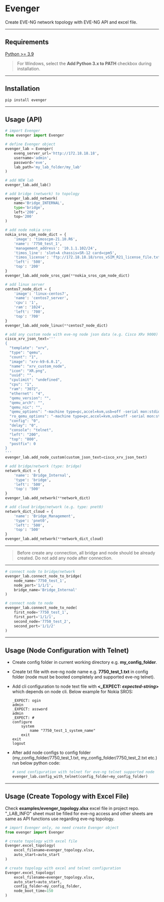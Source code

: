 # Evenger
Create EVE-NG network topology with EVE-NG API and excel file.

---

## Requirements

[Python >= 3.9](https://www.python.org/downloads/)

> For Windows, select the **Add Python 3.x to PATH** checkbox during installation.

---

## Installation

```
pip install evenger
```

---

## Usage (API)

```py
# import Evenger
from evenger import Evenger
```

```py
# define Evenger object
evenger_lab = Evenger(
    eveng_server_url='http://172.18.18.18',
    username='admin',
    password='eve',
    lab_path='my_lab_folder/my_lab'
)
```

```py
# add NEW lab
evenger_lab.add_lab()
```

```py
# add bridge (network) to topology
evenger_lab.add_network(
    name='Bridge_INTERNAL',
    type='bridge',
    left='200',
    top='200'
)
```

```py
# add node nokia sros
nokia_sros_cpm_node_dict = {
    'image': 'timoscpm-21.10.R6',
    'name': '7750_test_1',
    'management_address': '10.1.1.102/24',
    'timos_line': 'slot=A chassis=SR-12 card=cpm5',
    'timos_license': 'ftp://172.18.18.18/sros_vSIM_R21_license_file.txt',
    'left': '500',
    'top': '200'
}
evenger_lab.add_node_sros_cpm(**nokia_sros_cpm_node_dict)
```

```py
# add linux server
centos7_node_dict = {
    'image': 'linux-centos7',
    'name': 'centos7_server',
    'cpu': '1',
    'ram': '1024',
    'left': '700',
    'top': '700'
}
evenger_lab.add_node_linux(**centos7_node_dict)
```

```py
# add any custom node with eve-ng node json data (e.g. Cisco XRv 9000)
cisco_xrv_json_text='''
{
  "template": "xrv",
  "type": "qemu",
  "count": "1",
  "image": "xrv-k9-6.0.1",
  "name": "xrv_custom_node",
  "icon": "XR.png",
  "uuid": "",
  "cpulimit": "undefined",
  "cpu": "1",
  "ram": "3072",
  "ethernet": "4",
  "qemu_version": "",
  "qemu_arch": "",
  "qemu_nic": "",
  "qemu_options": "-machine type=pc,accel=kvm,usb=off -serial mon:stdio -nographic -no-user-config -nodefaults -rtc base=utc,driftfix=slew -global kvm-pit.lost_tick_policy=discard -no-hpet -realtime mlock=off -no-shutdown -boot order=c",
  "ro_qemu_options": "-machine type=pc,accel=kvm,usb=off -serial mon:stdio -nographic -no-user-config -nodefaults -rtc base=utc,driftfix=slew -global kvm-pit.lost_tick_policy=discard -no-hpet -realtime mlock=off -no-shutdown -boot order=c",
  "config": "0",
  "delay": "0",
  "console": "telnet",
  "left": "200",
  "top": "800",
  "postfix": 0
}
'''
evenger_lab.add_node_custom(custom_json_text=cisco_xrv_json_text)
```

```py
# add bridge/network (type: bridge)
network_dict = {
    'name': 'Bridge_Internal',
    'type': 'bridge',
    'left': '500',
    'top': '500'
}
evenger_lab.add_network(**network_dict)

# add cloud bridge/network (e.g. type: pnet0)
network_dict_cloud = {
    'name': 'Bridge_Management',
    'type': 'pnet0',
    'left': '500',
    'top': '500'
}
evenger_lab.add_network(**network_dict_cloud)
```

---
> Before create any connection, all bridge and node should be already created. Do not add any node after connection.
---

```py
# connect node to bridge/network
evenger_lab.connect_node_to_bridge(
    node_name='7750_test_1',
    node_port='1/1/1',
    bridge_name='Bridge_Internal'
)
```

```py
# connect node to node
evenger_lab.connect_node_to_node(
    first_node='7750_test_1',
    first_port='1/1/1',
    second_node='7750_test_2',
    second_port='1/1/2'
)
```

---

## Usage (Node Configuration with Telnet)
- Create config folder in current working directory e.g. **my_config_folder**.
- Create txt file with eve-ng node name e.g. **7750_test_1.txt** in config folder (node must be booted completely and supported eve-ng telnet).
- Add cli configuration to node text file with **<_EXPECT: ***expected-string***>** which depends on node cli. Below example for Nokia SROS:

    ```
    _EXPECT: ogin
    admin
    _EXPECT: assword
    admin
    _EXPECT: #
    configure
        system
            name "7750_test_1_system_name"
        exit
    exit
    logout
    ```

- After add node configs to config folder (my_config_folder/7750_test_1.txt, my_config_folder/7750_test_2.txt etc.) run below python code:

    ```py
    # send configuration with telnet for eve-ng telnet supported node
    evenger_lab.config_with_telnet(config_folder=my_config_folder)
    ```

---

## Usage (Create Topology with Excel File)

Check **examples/evenger_topology.xlsx** excel file in project repo. 
"_LAB_INFO" sheet must be filled for eve-ng access and other sheets are same as API functions use regarding eve-ng topology. 

```py
# import Evenger only, no need create Evenger object
from evenger import Evenger

# create topology with excel file
Evenger.excel_topology(
    excel_filename=evenger_topology.xlsx,
    auto_start=auto_start
)

# create topology with excel and telnet configuration
Evenger.excel_topology(
    excel_filename=evenger_topology.xlsx,
    auto_start=auto_start,
    config_folder=my_config_folder,
    node_boot_time=150
)
```

